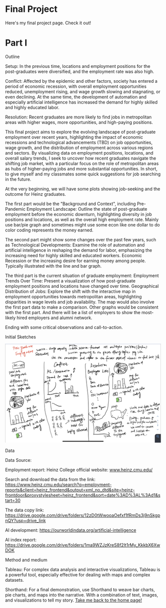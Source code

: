# Final Project

Here's my final project page. Check it out!

# Part I

Outline

Setup: In the previous time, locations and employment positions for the post-graduates were diversified, and the employment rate was also high.

Conflict: Affected by the epidemic and other factors, society has entered a period of economic recession, with overall employment opportunities reduced, unemployment rising, and wage growth slowing and stagnating, or even declining. At the same time, the development of automation and especially artificial intelligence has increased the demand for highly skilled and highly educated labor.

Resolution: Recent graduates are more likely to find jobs in metropolitan areas with higher wages, more opportunities, and high-paying positions.

This final project aims to explore the evolving landscape of post-graduate employment over recent years, highlighting the impact of economic recessions and technological advancements (TBD) on job opportunities, wage growth, and the distribution of employment across various regions and sectors. By visualizing data on employment positions, locations, and overall salary trends, I seek to uncover how recent graduates navigate the shifting job market, with a particular focus on the role of metropolitan areas as hubs of higher-paying jobs and more substantial opportunities. In short, to give myself and my classmates some quick suggestions for job searching in the future.

At the very beginning, we will have some plots showing job-seeking and the outcome for Heinz graduates.

The first part would be the "Background and Context", including Pre-Pandemic Employment Landscape: Outline the state of post-graduate employment before the economic downturn, highlighting diversity in job positions and locations, as well as the overall high employment rate. Mainly use bar/pie graph and sometimes might use some econ like one dollar to do color coding represents the money earned.

The second part might show some changes over the past few years, such as Technological Developments: Examine the role of automation and artificial intelligence in reshaping the demand for labor, emphasizing the increasing need for highly skilled and educated workers. Economic Recession or the increasing desire for earning money among people. Typically illustrated with the line and bar graph.

The third part is the current situation of graduate employment: Employment Trends Over Time: Present a visualization of how post-graduate employment positions and locations have changed over time. Geographical Distribution of Jobs: Explore the shift with the interactive map in employment opportunities towards metropolitan areas, highlighting disparities in wage levels and job availability. The map would also involve the first part data to make a comparison. Other graphs would be consistent with the first part. And there will be a list of employers to show the most-likely hired employers and alumni network.

Ending with some critical observations and call-to-action.

Initial Sketches

![Image of Data Visualization Sketch](img2.jpg)

Data

Data Source:

Employment report: Heinz College official website: www.heinz.cmu.edu/

Search and download the data from the link: https://www.heinz.cmu.edu/search?q=employment-reports&client=heinz_frontend&output=xml_no_dtd&site=heinz-frontdoor&proxystylesheet=heinz_frontend&sort=date%3AD%3AL%3Ad1&start=30

The data copy link: https://drive.google.com/drive/folders/12zD0tWwooaOefxf1fRmDs3j9nSkgpnQY?usp=drive_link

AI development: https://ourworldindata.org/artificial-intelligence

AI index report: https://drive.google.com/drive/folders/1ma9WZJzKreS8f2It1rMy_KkkbX6XwDOK

Method and medium

Tableau: For complex data analysis and interactive visualizations, Tableau is a powerful tool, especially effective for dealing with maps and complex datasets.

Shorthand: For a final demonstration, use Shorthand to weave bar charts, pie charts, and maps into the narrative. With a combination of text, images, and visualizations to tell my story.
[Take me back to the home page!](README.md)
